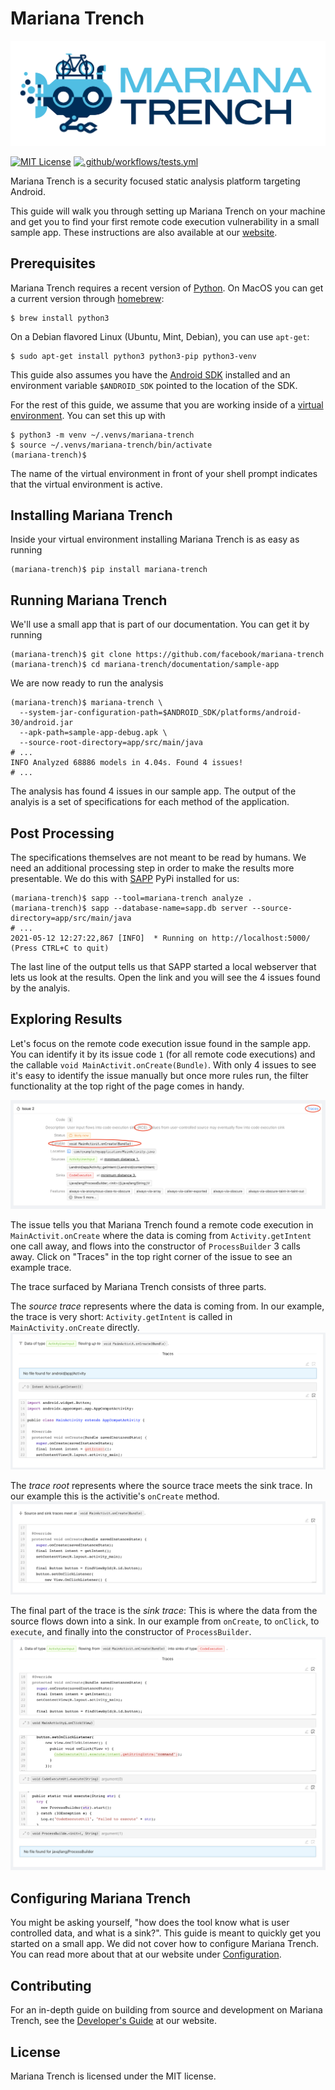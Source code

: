 # Mariana Trench

![logo](https://github.com/facebook/mariana-trench/blob/master/logo.png?raw=true)

[![MIT License](https://img.shields.io/badge/license-MIT-blue.svg?style=flat)](http://choosealicense.com/licenses/mit/)
[![.github/workflows/tests.yml](https://github.com/facebook/mariana-trench/actions/workflows/tests.yml/badge.svg)](https://github.com/facebook/mariana-trench/actions/workflows/tests.yml)

Mariana Trench is a security focused static analysis platform targeting Android.

This guide will walk you through setting up Mariana Trench on your machine and get you to find your first remote code execution vulnerability in a small sample app. These instructions are also available at our [website](https://mariana-tren.ch/docs/getting-started).

## Prerequisites
Mariana Trench requires a recent version of [Python](https://www.python.org/downloads/). On MacOS you can get a current version through [homebrew](https://brew.sh/):

```shell
$ brew install python3
```

On a Debian flavored Linux (Ubuntu, Mint, Debian), you can use `apt-get`:

```shell
$ sudo apt-get install python3 python3-pip python3-venv
```

This guide also assumes you have the [Android SDK](https://developer.android.com/studio) installed and an environment variable `$ANDROID_SDK` pointed to the location of the SDK.

For the rest of this guide, we assume that you are working inside of a [virtual environment](https://docs.python.org/3/tutorial/venv.html). You can set this up with

```shell
$ python3 -m venv ~/.venvs/mariana-trench
$ source ~/.venvs/mariana-trench/bin/activate
(mariana-trench)$
```

The name of the virtual environment in front of your shell prompt indicates that the virtual environment is active.

## Installing Mariana Trench
Inside your virtual environment installing Mariana Trench is as easy as running

```shell
(mariana-trench)$ pip install mariana-trench
```

## Running Mariana Trench
We'll use a small app that is part of our documentation. You can get it by running

```shell
(mariana-trench)$ git clone https://github.com/facebook/mariana-trench
(mariana-trench)$ cd mariana-trench/documentation/sample-app
```

We are now ready to run the analysis

```shell
(mariana-trench)$ mariana-trench \
  --system-jar-configuration-path=$ANDROID_SDK/platforms/android-30/android.jar
  --apk-path=sample-app-debug.apk \
  --source-root-directory=app/src/main/java
# ...
INFO Analyzed 68886 models in 4.04s. Found 4 issues!
# ...
```

The analysis has found 4 issues in our sample app. The output of the analyis is a set of specifications for each method of the application.

## Post Processing
The specifications themselves are not meant to be read by humans. We need an additional processing step in order to make the results more presentable. We do this with [SAPP](https://github.com/facebook/sapp) PyPi installed for us:

```shell
(mariana-trench)$ sapp --tool=mariana-trench analyze .
(mariana-trench)$ sapp --database-name=sapp.db server --source-directory=app/src/main/java
# ...
2021-05-12 12:27:22,867 [INFO]  * Running on http://localhost:5000/ (Press CTRL+C to quit)
```

The last line of the output tells us that SAPP started a local webserver that lets us look at the results. Open the link and you will see the 4 issues found by the analyis.

## Exploring Results
Let's focus on the remote code execution issue found in the sample app. You can identify it by its issue code `1` (for all remote code executions) and the callable `void MainActivit.onCreate(Bundle)`. With only 4 issues to see it's easy to identify the issue manually but once more rules run, the filter functionality at the top right of the page comes in handy.

![Single Issue Display](https://github.com/facebook/mariana-trench/blob/master/documentation/website/static/img/issue.png?raw=true)

The issue tells you that Mariana Trench found a remote code execution in `MainActivit.onCreate` where the data is coming from `Activity.getIntent` one call away, and flows into the constructor of `ProcessBuilder` 3 calls away. Click on "Traces" in the top right corner of the issue to see an example trace.

The trace surfaced by Mariana Trench consists of three parts.

The *source trace* represents where the data is coming from. In our example, the trace is very short: `Activity.getIntent` is called in `MainActivity.onCreate` directly.
![Trace Source](https://github.com/facebook/mariana-trench/blob/master/documentation/website/static/img/trace_source.png?raw=true)

The *trace root* represents where the source trace meets the sink trace. In our example this is the activitie's `onCreate` method.
![Trace Root](https://github.com/facebook/mariana-trench/blob/master/documentation/website/static/img/trace_root.png?raw=true)

The final part of the trace is the *sink trace*: This is where the data from the source flows down into a sink. In our example from `onCreate`, to `onClick`, to `execute`, and finally into the constructor of `ProcessBuilder`.
![Trace Sink](https://github.com/facebook/mariana-trench/blob/master/documentation/website/static/img/trace_sink.png?raw=true)

## Configuring Mariana Trench
You might be asking yourself, "how does the tool know what is user controlled data, and what is a sink?". This guide is meant to quickly get you started on a small app. We did not cover how to configure Mariana Trench. You can read more about that at our website under [Configuration]().

## Contributing
For an in-depth guide on building from source and development on Mariana Trench, see the [Developer's Guide]() at our website.

## License
Mariana Trench is licensed under the MIT license.
